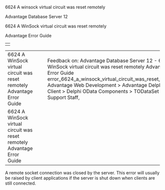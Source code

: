 6624 A winsock virtual circuit was reset remotely




Advantage Database Server 12  

6624 A WinSock virtual circuit was reset remotely

Advantage Error Guide

|  |
| --- |
|  |

|  |  |  |  |  |
| --- | --- | --- | --- | --- |
| 6624 A WinSock virtual circuit was reset remotely  Advantage Error Guide |  |  | Feedback on: Advantage Database Server 12 - 6624 A WinSock virtual circuit was reset remotely Advantage Error Guide error\_6624\_a\_winsock\_virtual\_circuit\_was\_reset\_remotely Advantage Web Development > Advantage Delphi OData Client > Delphi OData Components > TODataSet / Dear Support Staff, |  |
| 6624 A WinSock virtual circuit was reset remotely  Advantage Error Guide |  |  |  |  |

A remote socket connection was closed by the server. This error will usually be raised by client applications if the server is shut down when clients are still connected.